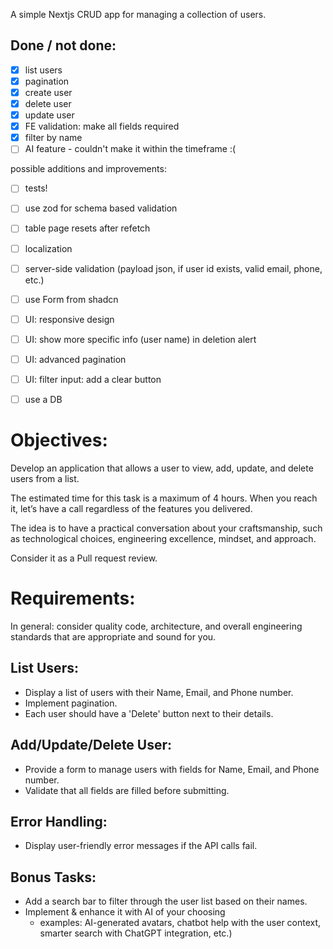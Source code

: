 A simple Nextjs CRUD app for managing a collection of users.

## Done / not done:

- [x] list users
- [x] pagination
- [x] create user
- [x] delete user
- [x] update user
- [x] FE validation: make all fields required
- [x] filter by name
- [ ] AI feature - couldn't make it within the timeframe :(

possible additions and improvements:

- [ ] tests!
- [ ] use zod for schema based validation
- [ ] table page resets after refetch
- [ ] localization
- [ ] server-side validation (payload json, if user id exists, valid email, phone, etc.)
- [ ] use Form from shadcn
- [ ] UI: responsive design
- [ ] UI: show more specific info (user name) in deletion alert
- [ ] UI: advanced pagination
- [ ] UI: filter input: add a clear button
- [ ] use a DB


# Objectives:

Develop an application that allows a user to view, add, update, and delete users
from a list.

The estimated time for this task is a maximum of 4 hours. When you reach it, let’s have a call regardless of the features you delivered. 

The idea is to have a practical conversation about your craftsmanship, such as technological choices, engineering excellence, mindset, and approach. 

Consider it as a Pull request review.

# Requirements:

In general: consider quality code, architecture, and overall engineering standards that are appropriate and sound for you.

## List Users:

- Display a list of users with their Name, Email, and Phone number.
- Implement pagination.
- Each user should have a 'Delete' button next to their details.

## Add/Update/Delete User:

- Provide a form to manage users with fields for Name, Email, and
Phone number.
- Validate that all fields are filled before submitting.

## Error Handling:

- Display user-friendly error messages if the API calls fail.

## Bonus Tasks:

- Add a search bar to filter through the user list based on their names.
- Implement & enhance it with AI of your choosing
    - examples: AI-generated avatars, chatbot help with the user context, smarter search with ChatGPT integration, etc.)
